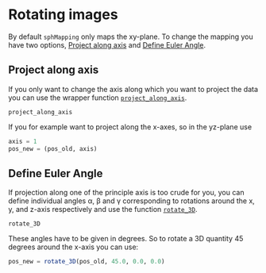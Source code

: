 # Rotating images

By default `sphMapping` only maps the xy-plane. To change the mapping you have two options, [Project along axis](@ref) and [Define Euler Angle](@ref).

## Project along axis

If you only want to change the axis along which you want to project the data you can use the wrapper function [`project_along_axis`](@ref). 

```@docs
project_along_axis
```

If you for example want to project along the x-axes, so in the yz-plane use

```julia
axis = 1
pos_new = (pos_old, axis)
```

## Define Euler Angle

If projection along one of the principle axis is too crude for you, you can define individual angles α, β and γ corresponding to rotations around the x, y, and z-axis respectively and use the function [`rotate_3D`](@ref).

```@docs
rotate_3D
```

These angles have to be given in degrees.
So to rotate a 3D quantity 45 degrees around the x-axis you can use:

```julia
pos_new = rotate_3D(pos_old, 45.0, 0.0, 0.0)
```
